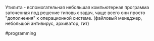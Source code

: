 Утилита - вспомогательная небольшая компьютерная программа заточенная под решение типовых задач, чаще всего они просто "дополнения" к операционной системе. (файловый менеджер, небольшой антивирус, архиватор, гит)

#programming 
